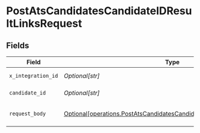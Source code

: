 # PostAtsCandidatesCandidateIDResultLinksRequest


## Fields

| Field                                                                                                                                                        | Type                                                                                                                                                         | Required                                                                                                                                                     | Description                                                                                                                                                  |
| ------------------------------------------------------------------------------------------------------------------------------------------------------------ | ------------------------------------------------------------------------------------------------------------------------------------------------------------ | ------------------------------------------------------------------------------------------------------------------------------------------------------------ | ------------------------------------------------------------------------------------------------------------------------------------------------------------ |
| `x_integration_id`                                                                                                                                           | *Optional[str]*                                                                                                                                              | :heavy_check_mark:                                                                                                                                           | ID of the integration you want to interact with.                                                                                                             |
| `candidate_id`                                                                                                                                               | *Optional[str]*                                                                                                                                              | :heavy_check_mark:                                                                                                                                           | Kombo ID of the candidate you want to create the link for.                                                                                                   |
| `request_body`                                                                                                                                               | [Optional[operations.PostAtsCandidatesCandidateIDResultLinksRequestBody]](undefined/models/operations/postatscandidatescandidateidresultlinksrequestbody.md) | :heavy_minus_sign:                                                                                                                                           | POST /ats/candidates/:candidate_id/result-links request body                                                                                                 |